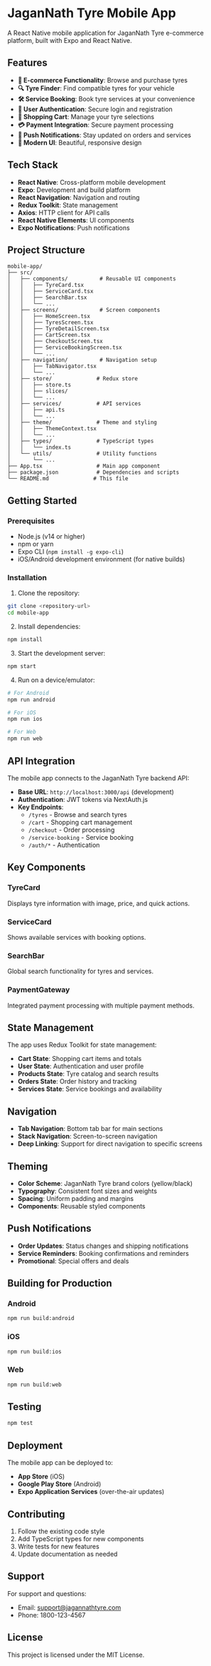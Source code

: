 # JaganNath Tyre Mobile App

A React Native mobile application for JaganNath Tyre e-commerce platform, built with Expo and React Native.

## Features

- **🛒 E-commerce Functionality**: Browse and purchase tyres
- **🔍 Tyre Finder**: Find compatible tyres for your vehicle
- **🛠️ Service Booking**: Book tyre services at your convenience
- **👤 User Authentication**: Secure login and registration
- **🛒 Shopping Cart**: Manage your tyre selections
- **💳 Payment Integration**: Secure payment processing
- **📱 Push Notifications**: Stay updated on orders and services
- **🎨 Modern UI**: Beautiful, responsive design

## Tech Stack

- **React Native**: Cross-platform mobile development
- **Expo**: Development and build platform
- **React Navigation**: Navigation and routing
- **Redux Toolkit**: State management
- **Axios**: HTTP client for API calls
- **React Native Elements**: UI components
- **Expo Notifications**: Push notifications

## Project Structure

```
mobile-app/
├── src/
│   ├── components/          # Reusable UI components
│   │   ├── TyreCard.tsx
│   │   ├── ServiceCard.tsx
│   │   ├── SearchBar.tsx
│   │   └── ...
│   ├── screens/             # Screen components
│   │   ├── HomeScreen.tsx
│   │   ├── TyresScreen.tsx
│   │   ├── TyreDetailScreen.tsx
│   │   ├── CartScreen.tsx
│   │   ├── CheckoutScreen.tsx
│   │   ├── ServiceBookingScreen.tsx
│   │   └── ...
│   ├── navigation/          # Navigation setup
│   │   ├── TabNavigator.tsx
│   │   └── ...
│   ├── store/              # Redux store
│   │   ├── store.ts
│   │   ├── slices/
│   │   └── ...
│   ├── services/           # API services
│   │   ├── api.ts
│   │   └── ...
│   ├── theme/              # Theme and styling
│   │   ├── ThemeContext.tsx
│   │   └── ...
│   ├── types/              # TypeScript types
│   │   └── index.ts
│   └── utils/              # Utility functions
│       └── ...
├── App.tsx                 # Main app component
├── package.json            # Dependencies and scripts
└── README.md              # This file
```

## Getting Started

### Prerequisites

- Node.js (v14 or higher)
- npm or yarn
- Expo CLI (`npm install -g expo-cli`)
- iOS/Android development environment (for native builds)

### Installation

1. Clone the repository:
```bash
git clone <repository-url>
cd mobile-app
```

2. Install dependencies:
```bash
npm install
```

3. Start the development server:
```bash
npm start
```

4. Run on a device/emulator:
```bash
# For Android
npm run android

# For iOS
npm run ios

# For Web
npm run web
```

## API Integration

The mobile app connects to the JaganNath Tyre backend API:

- **Base URL**: `http://localhost:3000/api` (development)
- **Authentication**: JWT tokens via NextAuth.js
- **Key Endpoints**:
  - `/tyres` - Browse and search tyres
  - `/cart` - Shopping cart management
  - `/checkout` - Order processing
  - `/service-booking` - Service booking
  - `/auth/*` - Authentication

## Key Components

### TyreCard
Displays tyre information with image, price, and quick actions.

### ServiceCard
Shows available services with booking options.

### SearchBar
Global search functionality for tyres and services.

### PaymentGateway
Integrated payment processing with multiple payment methods.

## State Management

The app uses Redux Toolkit for state management:

- **Cart State**: Shopping cart items and totals
- **User State**: Authentication and user profile
- **Products State**: Tyre catalog and search results
- **Orders State**: Order history and tracking
- **Services State**: Service bookings and availability

## Navigation

- **Tab Navigation**: Bottom tab bar for main sections
- **Stack Navigation**: Screen-to-screen navigation
- **Deep Linking**: Support for direct navigation to specific screens

## Theming

- **Color Scheme**: JaganNath Tyre brand colors (yellow/black)
- **Typography**: Consistent font sizes and weights
- **Spacing**: Uniform padding and margins
- **Components**: Reusable styled components

## Push Notifications

- **Order Updates**: Status changes and shipping notifications
- **Service Reminders**: Booking confirmations and reminders
- **Promotional**: Special offers and deals

## Building for Production

### Android
```bash
npm run build:android
```

### iOS
```bash
npm run build:ios
```

### Web
```bash
npm run build:web
```

## Testing

```bash
npm test
```

## Deployment

The mobile app can be deployed to:

- **App Store** (iOS)
- **Google Play Store** (Android)
- **Expo Application Services** (over-the-air updates)

## Contributing

1. Follow the existing code style
2. Add TypeScript types for new components
3. Write tests for new features
4. Update documentation as needed

## Support

For support and questions:
- Email: support@jagannathtyre.com
- Phone: 1800-123-4567

## License

This project is licensed under the MIT License.